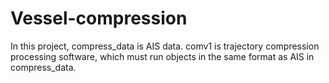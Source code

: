 # Vessel-compression
In this project, compress_data is AIS data. comv1 is trajectory compression processing software, which must run objects in the same format as AIS in compress_data.
